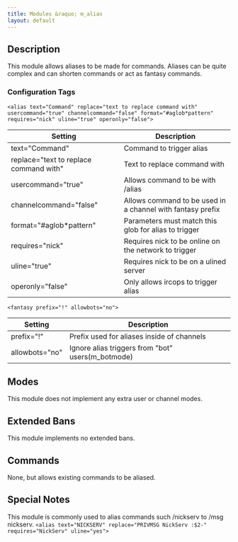 ```yaml
---
title: Modules &raquo; m_alias
layout: default
---
```


## Description

This module allows aliases to be made for commands. Aliases can be quite
complex and can shorten commands or act as fantasy commands.

### Configuration Tags

`<alias text="Command" replace="text to replace command with" usercommand="true" channelcommand="false" format="#aglob*pattern" requires="nick" uline="true" operonly="false">`

Setting | Description
------- | -----------
text="Command" | Command to trigger alias
replace="text to replace command with" | Text to replace command with
usercommand="true" | Allows command to be with /alias
channelcommand="false" | Allows command to be used in a channel with fantasy prefix
format="#aglob*pattern" | Parameters must match this glob for alias to trigger
requires="nick" | Requires nick to be online on the network to trigger
uline="true" | Requires nick to be on a ulined server
operonly="false" | Only allows ircops to trigger alias

`<fantasy prefix="!" allowbots="no">`

Setting | Description
------- | -----------
prefix="!" | Prefix used for aliases inside of channels
allowbots="no" | Ignore alias triggers from "bot" users(m_botmode)

## Modes

This module does not implement any extra user or channel modes.

## Extended Bans

This module implements no extended bans.

## Commands

None, but allows existing commands to be aliased.

## Special Notes

This module is commonly used to alias commands such /nickserv to /msg nickserv.
`<alias text="NICKSERV" replace="PRIVMSG NickServ :$2-" requires="NickServ" uline="yes">`
